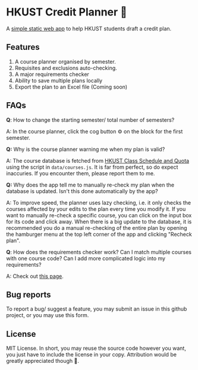 # HKUST Credit Planner 📝

A [simple static web app](https://rextse04.github.io/credit-planner/) to help HKUST students draft a credit plan.

## Features

1. A course planner organised by semester.
1. Requisites and exclusions auto-checking.
1. A major requirements checker
1. Ability to save multiple plans locally
1. Export the plan to an Excel file (Coming soon)

## FAQs

**Q**: How to change the starting semester/ total number of semesters?

A: In the course planner, click the cog button ⚙️ on the block for the first semester.

**Q:** Why is the course planner warning me when my plan is valid?

A: The course database is fetched from [HKUST Class Schedule and Quota](https://w5.ab.ust.hk/wcq/cgi-bin/) using the script in `data/courses.js`. It is far from perfect, so do expect inaccuries. If you encounter them, please report them to me.

**Q:** Why does the app tell me to manually re-check my plan when the database is updated. Isn't this done automatically by the app?

A: To improve speed, the planner uses lazy checking, i.e. it only checks the courses affected by your edits to the plan every time you modify it. If you want to manually re-check a specific course, you can click on the input box for its code and click away. When there is a big update to the database, it is recommended you do a manual re-checking of the entire plan by opening the hamburger menu at the top left corner of the app and clicking "Recheck plan".

**Q**: How does the requirements checker work? Can I match multiple courses with one course code? Can I add more complicated logic into my requirements?

A: Check out [this page](/GUIDE.md).

## Bug reports

To report a bug/ suggest a feature, you may submit an issue in this github project, or you may use this form.

## License

MIT License. In short, you may reuse the source code however you want, you just have to include the license in your copy. Attribution would be greatly appreciated though 🥰.